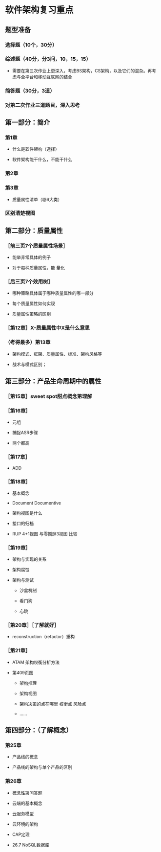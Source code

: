 # 软件架构复习重点

## 题型准备

### 选择题（10个，30分）

### 综述题（40分，分3问，10，15，15）

- 需要在第三次作业上更深入，考虑BS架构，CS架构，以及它们的混杂。再考虑与全平台和移动互联网的结合

### 简答题（30分，3道）

### 对第二次作业三道题目，深入思考

## 第一部分：简介

### 第1章

- 什么是软件架构（选择）

- 软件架构能干什么，不能干什么

### 第2章

### 第3章

- 质量属性清单（哪6大类）

### 区别清楚视图

## 第二部分：质量属性

### ［前三页7个质量属性场景］

- 能举非常具体的例子

- 对于每种质量属性，能 量化

### ［后三页7个效用树］

- 哪种策略具体属于哪种质量属性的哪一部分

- 每个质量属性如何实现

- 质量属性策略的区别

### ［第12章］X-质量属性中X是什么意思

### （考得最多）第13章

- 架构模式、框架、质量属性、标准、架构风格等

- 战术与模式区别；

## 第三部分：产品生命周期中的属性

### ［第15章］sweet spot甜点概念第理解

### ［第16章］

- 元组

- 捕捉ASR步骤

- 两个都高

### ［第17章］

- ADD

### ［第18章］

- 基本概念

- Document Documentive

- 架构视图是什么

- 接口的归档

- RUP 4+1视图 与零捌肆3视图 比较

### ［第19章］

- 架构与实现的关系

- 架构腐蚀

- 架构与测试

	- 沙盒机制

	- 看门狗

	- 心跳

### ［第20章］［了解就好］

- reconstruction（refactor）重构

### ［第21章］

- ATAM 架构权衡分析方法

- 第409页图

	- 架构推理

	- 架构视图

	- 架构决策的点在哪里 权衡点  风险点

	- ……

## 第四部分：（了解概念）

### 第25章

- 产品线的概念

- 产品线的架构与单个产品的区别

### 第26章

- 概念性第问答题

- 云端的基本概念

- 云服务模型

- 云环境的架构

- CAP定理

- 26.7 NoSQL数据库

